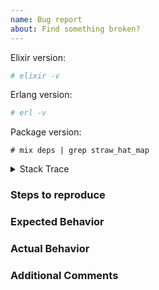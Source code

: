 ```yaml
---
name: Bug report
about: Find something broken?
---
```


<!--
Before submitting an issue:

Search the repo and ensure your issue doesn't already exist. If so, it may:

- Have already been fixed in an unreleased version.
- Have been closed without a solution. Please create a new issue instead of
commenting on the old one.

You may remove sections if they aren't relevant, but please supply as much
information as possible. Incomplete issues will be closed.
-->

Elixir version:

```bash
# elixir -v

```

Erlang version:

```bash
# erl -v

```

Package version:

```text
# mix deps | grep straw_hat_map

```

<details>

<summary>Stack Trace</summary>

<!--- Paste the stack trace --->

```bash

```

</details>


### Steps to reproduce

<!-- What should we do to your link to make the bug happen? -->

### Expected Behavior

<!-- What did you expect to happen? -->

### Actual Behavior

<!-- What actually happened? -->

### Additional Comments

<!-- Additional comments -->